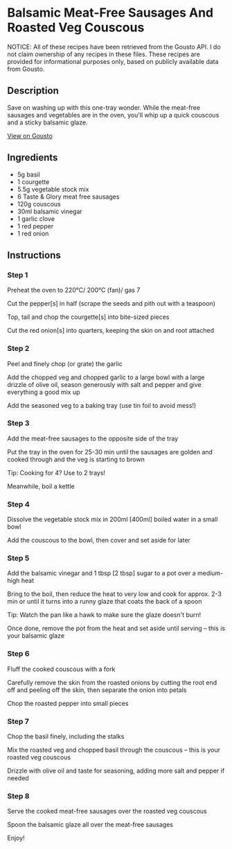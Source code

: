 # Balsamic Meat-Free Sausages And Roasted Veg Couscous

NOTICE: All of these recipes have been retrieved from the Gousto API. I do not claim ownership of any recipes in these files. These recipes are provided for informational purposes only, based on publicly available data from Gousto.

## Description

Save on washing up with this one-tray wonder. While the meat-free sausages and vegetables are in the oven, you'll whip up a quick couscous and a sticky balsamic glaze. 

[View on Gousto](https://www.gousto.co.uk/recipes/cookbook/balsamic-meat-free-sausages-roasted-veg-couscous)

## Ingredients

- 5g basil
- 1 courgette
- 5.5g vegetable stock mix
- 6 Taste & Glory meat free sausages
- 120g couscous
- 30ml balsamic vinegar
- 1 garlic clove
- 1 red pepper
- 1 red onion

## Instructions


### Step 1

Preheat the oven to 220°C/ 200°C (fan)/ gas 7

Cut the pepper<span class="text-danger">[s]</span> in half (scrape the seeds and pith out with a teaspoon)

Top, tail and chop the courgette<span class="text-danger">[s] </span>into bite-sized pieces

Cut the red onion<span class="text-danger">[s]</span> into quarters, keeping the skin on and root attached


### Step 2

Peel and finely chop (or grate) the garlic

Add the chopped veg and chopped garlic to a large bowl with a large drizzle of olive oil, season generously with salt and pepper and give everything a good mix up

Add the seasoned veg to a baking tray (use tin foil to avoid mess!)


### Step 3

Add the meat-free sausages to the opposite side of the tray

Put the tray in the oven for 25-30 min until the sausages are golden and cooked through and the veg is starting to brown

Tip: Cooking for 4? Use to 2 trays!

Meanwhile, boil a kettle


### Step 4

Dissolve the vegetable stock mix in 200ml<span class="text-danger"> [400ml] </span>boiled water in a small bowl

Add the couscous to the bowl, then cover and set aside for later


### Step 5

Add the balsamic vinegar and 1 tbsp<span class="text-danger"> [2 tbsp]</span> sugar to a pot over a medium-high heat

Bring to the boil, then reduce the heat to very low and cook for approx. 2-3 min or until it turns into a runny glaze that coats the back of a spoon

Tip: Watch the pan like a hawk to make sure the glaze doesn't burn!

Once done, remove the pot from the heat and set aside until serving – this is your balsamic glaze


### Step 6

Fluff the cooked couscous with a fork

Carefully remove the skin from the roasted onions by cutting the root end off and peeling off the skin, then separate the onion into petals

Chop the roasted pepper into small pieces


### Step 7

Chop the basil finely, including the stalks

Mix the roasted veg and chopped basil through the couscous – this is your roasted veg couscous

Drizzle with olive oil and taste for seasoning, adding more salt and pepper if needed

### Step 8

Serve the cooked meat-free sausages over the roasted veg couscous

Spoon the balsamic glaze all over the meat-free sausages

Enjoy!

